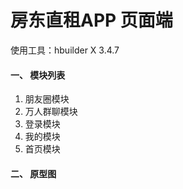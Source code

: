 # 房东直租APP 页面端

使用工具：hbuilder X 3.4.7

#### 一、 模块列表
1. 朋友圈模块     
2. 万人群聊模块   
3. 登录模块
4. 我的模块
5. 首页模块

#### 二、 原型图
